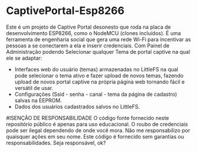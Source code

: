 # CaptivePortal-Esp8266

Este é um projeto de Captive Portal desonesto que roda na placa de desenvolvimento ESP8266, como o NodeMCU (clones incluídos). É uma ferramenta de engenharia social que gera uma rede Wi-Fi para incentivar as pessoas a se conectarem a ela e inserir credenciais.
Com Painel de Administração podendo Selecionar qualquer Tema de portal captive na qual ele se adaptar:
  - Interfaces web do usuário (temas) armazenadas no LittleFS na qual pode selecionar o tema ativo e fazer upload de novos temas, fazendo upload de novos portal captive na própria página web tornando fácil e versátil de usar.
  - Configurações (Ssid - senha - canal - tema da página de cadastro) salvas na EEPROM.
  - Dados dos usuários cadastrados salvos no LittleFS.

#ISENÇÃO DE RESPONSABILIDADE
O código fonte fornecido neste repositório público é apenas para uso educacional. O roubo de credenciais pode ser ilegal dependendo de onde você mora. Não me responsabilizo por quaisquer ações em seu nome. Este código é fornecido sem garantias ou responsabilidades. Seja responsável, ok?
